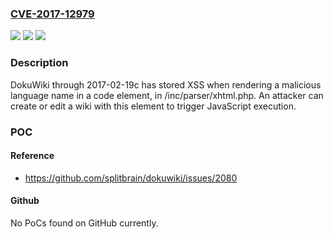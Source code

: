 ### [CVE-2017-12979](https://cve.mitre.org/cgi-bin/cvename.cgi?name=CVE-2017-12979)
![](https://img.shields.io/static/v1?label=Product&message=n%2Fa&color=blue)
![](https://img.shields.io/static/v1?label=Version&message=n%2Fa&color=blue)
![](https://img.shields.io/static/v1?label=Vulnerability&message=n%2Fa&color=brighgreen)

### Description

DokuWiki through 2017-02-19c has stored XSS when rendering a malicious language name in a code element, in /inc/parser/xhtml.php. An attacker can create or edit a wiki with this element to trigger JavaScript execution.

### POC

#### Reference
- https://github.com/splitbrain/dokuwiki/issues/2080

#### Github
No PoCs found on GitHub currently.

